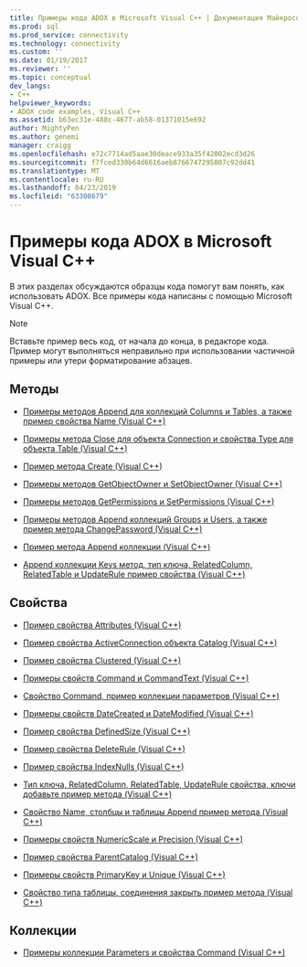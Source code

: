 ```yaml
---
title: Примеры кода ADOX в Microsoft Visual C++ | Документация Майкрософт
ms.prod: sql
ms.prod_service: connectivity
ms.technology: connectivity
ms.custom: ''
ms.date: 01/19/2017
ms.reviewer: ''
ms.topic: conceptual
dev_langs:
- C++
helpviewer_keywords:
- ADOX code examples, Visual C++
ms.assetid: b63ec31e-488c-4677-ab58-01371015e692
author: MightyPen
ms.author: genemi
manager: craigg
ms.openlocfilehash: e72c7714ad5aae30deace933a35f42002ecd3d26
ms.sourcegitcommit: f7fced330b64d6616aeb8766747295807c92dd41
ms.translationtype: MT
ms.contentlocale: ru-RU
ms.lasthandoff: 04/23/2019
ms.locfileid: "63308679"
---
```

# <a name="adox-code-examples-in-microsoft-visual-c"></a>Примеры кода ADOX в Microsoft Visual C++
В этих разделах обсуждаются образцы кода помогут вам понять, как использовать ADOX. Все примеры кода написаны с помощью Microsoft Visual C++.  
  
> [!NOTE]
>  Вставьте пример весь код, от начала до конца, в редакторе кода. Пример могут выполняться неправильно при использовании частичной примеры или утери форматирование абзацев.  
  
## <a name="methods"></a>Методы  
  
-   [Примеры методов Append для коллекций Columns и Tables, а также пример свойства Name (Visual C++)](../../../ado/reference/adox-api/columns-and-tables-append-methods-name-property-example-vc.md)  
  
-   [Примеры метода Close для объекта Connection и свойства Type для объекта Table (Visual C++)](../../../ado/reference/adox-api/connection-close-method-table-type-property-example-vc.md)  
  
-   [Пример метода Create (Visual C++)](../../../ado/reference/adox-api/create-method-example-vc.md)  
  
-   [Примеры методов GetObjectOwner и SetObjectOwner (Visual C++)](../../../ado/reference/adox-api/getobjectowner-and-setobjectowner-methods-example-vc.md)  
  
-   [Примеры методов GetPermissions и SetPermissions (Visual C++)](../../../ado/reference/adox-api/getpermissions-and-setpermissions-methods-example-vc.md)  
  
-   [Примеры методов Append коллекций Groups и Users, а также пример метода ChangePassword (Visual C++)](../../../ado/reference/adox-api/groups-and-users-append-changepassword-methods-example-vc.md)  
  
-   [Пример метода Append коллекции (Visual C++)](../../../ado/reference/adox-api/indexes-append-method-example-vc.md)  
  
-   [Append коллекции Keys метод, тип ключа, RelatedColumn, RelatedTable и UpdateRule пример свойства (Visual C++)](../../../ado/reference/adox-api/keys-append-method-key-type-relatedcolumn-relatedtable-example-vc.md)  
  
## <a name="properties"></a>Свойства  
  
-   [Пример свойства Attributes (Visual C++)](../../../ado/reference/adox-api/attributes-property-example-vc.md)  
  
-   [Пример свойства ActiveConnection объекта Catalog (Visual C++)](../../../ado/reference/adox-api/catalog-activeconnection-property-example-vc.md)  
  
-   [Пример свойства Clustered (Visual C++)](../../../ado/reference/adox-api/clustered-property-example-vc.md)  
  
-   [Примеры свойств Command и CommandText (Visual C++)](../../../ado/reference/adox-api/command-and-commandtext-properties-example-vc.md)  
  
-   [Свойство Command, пример коллекции параметров (Visual C++)](../../../ado/reference/adox-api/parameters-collection-command-property-example-vc.md)  
  
-   [Примеры свойств DateCreated и DateModified (Visual C++)](../../../ado/reference/adox-api/datecreated-and-datemodified-properties-example-vc.md)  
  
-   [Пример свойства DefinedSize (Visual C++)](../../../ado/reference/adox-api/definedsize-property-example-vc.md)  
  
-   [Пример свойства DeleteRule (Visual C++)](../../../ado/reference/adox-api/deleterule-property-example-vc.md)  
  
-   [Пример свойства IndexNulls (Visual C++)](../../../ado/reference/adox-api/indexnulls-property-example-vc.md)  
  
-   [Тип ключа, RelatedColumn, RelatedTable, UpdateRule свойства, ключи добавьте пример метода (Visual C++)](../../../ado/reference/adox-api/keys-append-method-key-type-relatedcolumn-relatedtable-example-vc.md)  
  
-   [Свойство Name, столбцы и таблицы Append пример метода (Visual C++)](../../../ado/reference/adox-api/columns-and-tables-append-methods-name-property-example-vc.md)  
  
-   [Примеры свойств NumericScale и Precision (Visual C++)](../../../ado/reference/adox-api/numericscale-and-precision-properties-of-the-column-object-example-vc.md)  
  
-   [Пример свойства ParentCatalog (Visual C++)](../../../ado/reference/adox-api/parentcatalog-property-example-vc.md)  
  
-   [Примеры свойств PrimaryKey и Unique (Visual C++)](../../../ado/reference/adox-api/primarykey-and-unique-properties-example-vc.md)  
  
-   [Свойство типа таблицы, соединения закрыть пример метода (Visual C++)](../../../ado/reference/adox-api/connection-close-method-table-type-property-example-vc.md)  
  
## <a name="collections"></a>Коллекции  
  
-   [Примеры коллекции Parameters и свойства Command (Visual C++)](../../../ado/reference/adox-api/parameters-collection-command-property-example-vc.md)
